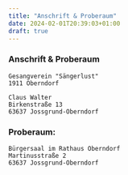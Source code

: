 ```yaml
---
title: "Anschrift & Proberaum"
date: 2024-02-01T20:39:03+01:00
draft: true
---
```


### Anschrift & Proberaum
```
Gesangverein "Sängerlust"
1911 Oberndorf

Claus Walter
Birkenstraße 13
63637 Jossgrund-Oberndorf
```
### Proberaum:
```
Bürgersaal im Rathaus Oberndorf
Martinusstraße 2
63637 Jossgrund-Oberndorf
```